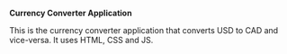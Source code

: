 **Currency Converter Application**

This is the currency converter application that converts USD to CAD and vice-versa. It uses HTML, CSS and JS.

